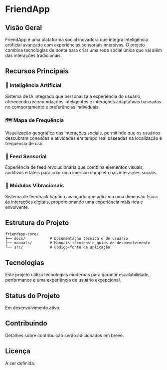 # FriendApp

## Visão Geral

FriendApp é uma plataforma social inovadora que integra inteligência artificial avançada com experiências sensoriais imersivas. O projeto combina tecnologias de ponta para criar uma rede social única que vai além das interações tradicionais.

## Recursos Principais

### 🤖 Inteligência Artificial
Sistema de IA integrado que personaliza a experiência do usuário, oferecendo recomendações inteligentes e interações adaptativas baseadas no comportamento e preferências individuais.

### 🗺️ Mapa de Frequência
Visualização geográfica das interações sociais, permitindo que os usuários descubram conexões e atividades em tempo real baseadas na localização e frequência de uso.

### 📱 Feed Sensorial
Experiência de feed revolucionária que combina elementos visuais, auditivos e táteis para criar uma imersão completa nas interações sociais.

### 🌊 Módulos Vibracionais
Sistema de feedback háptico avançado que adiciona uma dimensão física às interações digitais, proporcionando uma experiência mais rica e envolvente.

## Estrutura do Projeto

```
friendapp-core/
├── docs/           # Documentação técnica e de usuário
├── manuals/        # Manuais técnicos e guias de desenvolvimento
└── src/            # Código-fonte da aplicação
```

## Tecnologias

Este projeto utiliza tecnologias modernas para garantir escalabilidade, performance e uma experiência de usuário excepcional.

## Status do Projeto

Em desenvolvimento ativo.

## Contribuindo

Detalhes sobre contribuição serão adicionados em breve.

## Licença

A ser definida.
